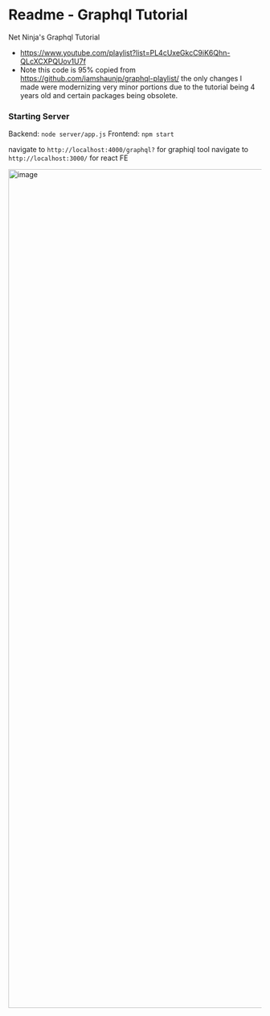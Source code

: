 # Readme - Graphql Tutorial

Net Ninja's Graphql Tutorial
* https://www.youtube.com/playlist?list=PL4cUxeGkcC9iK6Qhn-QLcXCXPQUov1U7f
* Note this code is 95% copied from https://github.com/iamshaunjp/graphql-playlist/ the only changes I made were modernizing very minor portions due to the tutorial being 4 years old and certain packages being obsolete.

### Starting Server
Backend: `node server/app.js`
Frontend: `npm start`

navigate to `http://localhost:4000/graphql?` for graphiql tool
navigate to `http://localhost:3000/` for react FE

<img width="1667" alt="image" src="https://user-images.githubusercontent.com/15862140/158924808-940038de-f7c1-4dcb-804a-21664617ef10.png">
